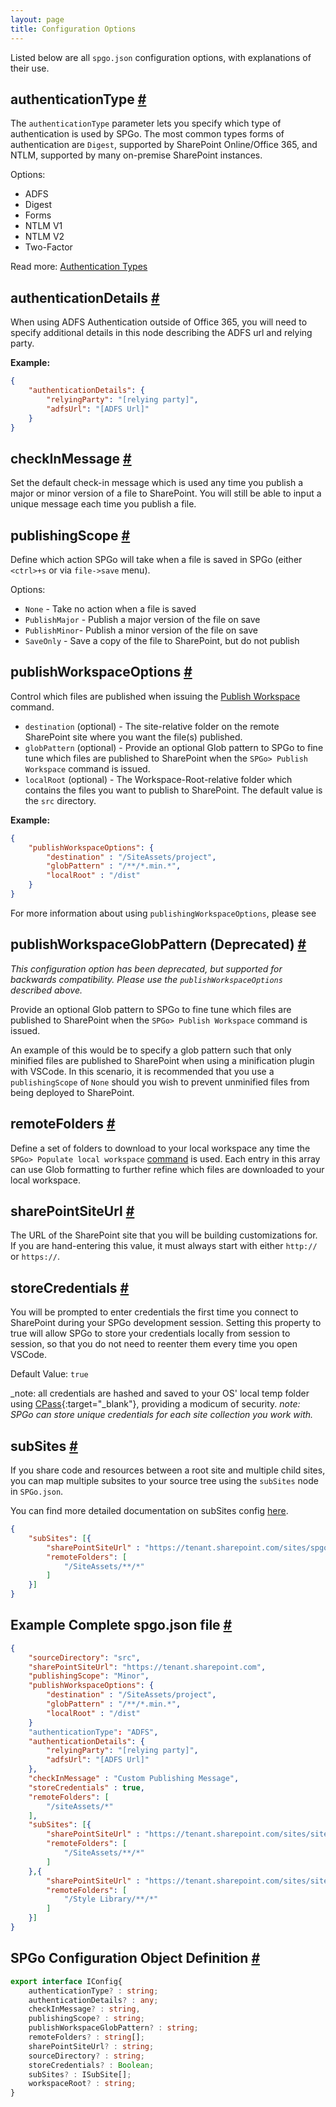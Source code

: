 ```yaml
---
layout: page
title: Configuration Options
---
```


Listed below are all `spgo.json` configuration options, with explanations of their use.

## authenticationType [#](#authenticationType)

The `authenticationType` parameter lets you specify which type of authentication is used by SPGo. The most common types forms of authentication are `Digest`, supported by SharePoint Online/Office 365, and NTLM, supported by many on-premise SharePoint instances.

Options:

* ADFS
* Digest
* Forms
* NTLM V1
* NTLM V2
* Two-Factor

Read more: [Authentication Types](/spgo/authentication/overview)

## authenticationDetails [#](#authenticationDetails)

When using ADFS Authentication outside of Office 365, you will need to specify additional details in this node describing the ADFS url and relying party.

**Example:**

```json
{
    "authenticationDetails": {
        "relyingParty": "[relying party]",
        "adfsUrl": "[ADFS Url]"
    }
}
```

## checkInMessage [#](#checkInMessage)

Set the default check-in message which is used any time you publish a major or minor version of a file to SharePoint. You will still be able to input a unique message each time you publish a file.

## publishingScope [#](#publishingScope)

Define which action SPGo will take when a file is saved in SPGo (either `<ctrl>+s` or via `file->save` menu).

Options:

* `None` - Take no action when a file is saved
* `PublishMajor` - Publish a major version of the file on save
* `PublishMinor`- Publish a minor version of the file on save
* `SaveOnly` - Save a copy of the file to SharePoint, but do not publish

## publishWorkspaceOptions [#](#publishWorkspaceOptions)

Control which files are published when issuing the [Publish Workspace](/spgo/commands/publish-workspace) command.

* `destination` (optional) - The site-relative folder on the remote SharePoint site where you want the file(s) published.
* `globPattern` (optional) - Provide an optional Glob pattern to SPGo to fine tune which files are published to SharePoint when the `SPGo> Publish Workspace` command is issued.
* `localRoot` (optional) - The Workspace-Root-relative folder which contains the files you want to publish to SharePoint. The default value is the `src` directory.

**Example:**

```json
{
    "publishWorkspaceOptions": {
        "destination" : "/SiteAssets/project",
        "globPattern" : "/**/*.min.*",
        "localRoot" : "/dist"
    }
}
```

For more information about using `publishingWorkspaceOptions`, please see

## publishWorkspaceGlobPattern (Deprecated) [#](#publishWorkspaceGlobPattern)

_This configuration option has been deprecated, but supported for backwards compatibility. Please use the `publishWorkspaceOptions` described above._

Provide an optional Glob pattern to SPGo to fine tune which files are published to SharePoint when the `SPGo> Publish Workspace` command is issued.

An example of this would be to specify a glob pattern such that only minified files are published to SharePoint when using a minification plugin with VSCode. In this scenario, it is recommended that you use a `publishingScope` of `None` should you wish to prevent unminified files from being deployed to SharePoint.

## remoteFolders [#](#remoteFolders)

Define a set of folders to download to your local workspace any time the `SPGo> Populate local workspace` [command](/spgo/commands/populate-workspace) is used. Each entry in this array can use Glob formatting to further refine which files are downloaded to your local workspace.

## sharePointSiteUrl [#](#sharePointSiteUrl)

The URL of the SharePoint site that you will be building customizations for. If you are hand-entering this value, it must always start with either `http://` or `https://`.

## storeCredentials [#](#storeCredentials)

You will be prompted to enter credentials the first time you connect to SharePoint during your SPGo development session. Setting this property to true will allow SPGo to store your credentials locally from session to session, so that you do not need to reenter them every time you open VSCode.

Default Value: `true`

_note: all credentials are hashed and saved to your OS' local temp folder using [CPass](https://www.npmjs.com/package/cpass){:target="_blank"}, providing a modicum of security.
_note: SPGo can store unique credentials for each site collection you work with._

## subSites [#](#subSites)

If you share code and resources between a root site and multiple child sites, you can map multiple subsites to your source tree using the `subSites` node in `SPGo.json`.

You can find more detailed documentation on subSites config [here](/spgo/advanced/working-with-subsites).

``` json
{
    "subSites": [{
        "sharePointSiteUrl" : "https://tenant.sharepoint.com/sites/spgo/subsite",
        "remoteFolders": [
            "/SiteAssets/**/*"
        ]
    }]
}
```

## Example Complete spgo.json file [#](#example)

``` json
{
    "sourceDirectory": "src",
    "sharePointSiteUrl": "https://tenant.sharepoint.com",
    "publishingScope": "Minor",
    "publishWorkspaceOptions": {
        "destination" : "/SiteAssets/project",
        "globPattern" : "/**/*.min.*",
        "localRoot" : "/dist"
    }
    "authenticationType": "ADFS",
    "authenticationDetails": {
        "relyingParty": "[relying party]",
        "adfsUrl": "[ADFS Url]"
    },
    "checkInMessage" : "Custom Publishing Message",
    "storeCredentials" : true,
    "remoteFolders": [
        "/siteAssets/*"
    ],
    "subSites": [{
        "sharePointSiteUrl" : "https://tenant.sharepoint.com/sites/site/subsite1",
        "remoteFolders": [
            "/SiteAssets/**/*"
        ]
    },{
        "sharePointSiteUrl" : "https://tenant.sharepoint.com/sites/site/subsite2",
        "remoteFolders": [
            "/Style Library/**/*"
        ]
    }]
}
```

## SPGo Configuration Object Definition [#](#object-definition)

``` typescript
export interface IConfig{
    authenticationType? : string;
    authenticationDetails? : any;
    checkInMessage? : string,
    publishingScope? : string;
    publishWorkspaceGlobPattern? : string;
    remoteFolders? : string[];
    sharePointSiteUrl? : string;
    sourceDirectory? : string;
    storeCredentials? : Boolean;
    subSites? : ISubSite[];
    workspaceRoot? : string;
}
```
